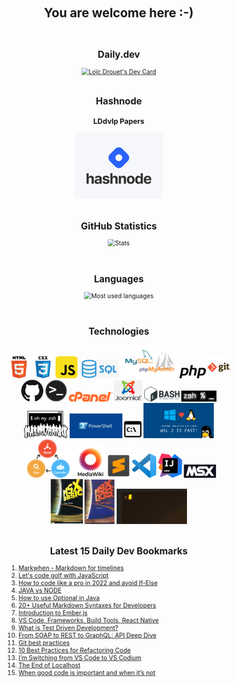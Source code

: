 <h1 align="center"> You are welcome here :-)</h1>

<br />

<div align="center">
    <h2>Daily.dev</h2>    
    <a href="https://app.daily.dev/LDdvlp">
        <img
            src="https://api.daily.dev/devcards/6a2db644d7b342d5924aa8a261fc3c97.png?r=d2h" width="400"
            alt="Loïc Drouet's Dev Card" 
        />
    </a>
</div>

<br />

<div align="center">
    <h2>Hashnode</h2>
    <h3>LDdvlp Papers</h3>
    <a href="https://lddvlp.hashnode.dev/">
        <img 
            src="/images/00-hashnode-logo.jfif" 
            width="200" alt="LDdvlp Papers" 
        />
    </a>
</div>

<br />

<div align="center">
    <h2>GitHub Statistics</h2>
    
![Stats](https://github-readme-stats.vercel.app/api?username=lddvlp&show_icons=true&theme=radical&count_private=true)

</div>

<br />

<div align="center">
    <h2>Languages</h2>

![Most used languages](https://github-readme-stats.vercel.app/api/top-langs/?username=lddvlp)

</div>

<br />

<div align="center">
    <h2>Technologies</h2>

<!-- Image #01    -->
<img alt="HTML5" width="50px" src="https://raw.githubusercontent.com/github/explore/80688e429a7d4ef2fca1e82350fe8e3517d3494d/topics/html/html.png" />

<!-- Image #02    -->
<img alt="CSS3" width="50px" src="https://raw.githubusercontent.com/github/explore/80688e429a7d4ef2fca1e82350fe8e3517d3494d/topics/css/css.png" />

<!-- Image #03    -->
<img alt="JavaScript" width="50px"   src="/images/03-javascript-logo.png" />

<!-- Image #04    -->
<img alt="SQL" width="90px" src="/images/04-sql-logo.jpg" />

<!-- Image #05    -->
<img alt="phpMyAdmin-MySQL" width="130px" src="/images/05-phpmyadmin-mysql-logo.png" />

<!-- Image #06    -->
<img alt="PHP" width="60px" src="/images/06-php-logo-alt.png" />

<!-- Image #07    -->
<img alt="Git" width="50px" src="https://raw.githubusercontent.com/github/explore/80688e429a7d4ef2fca1e82350fe8e3517d3494d/topics/git/git.png" />

<!-- Image #08    -->
<img alt="GitHub" width="50px" src="https://raw.githubusercontent.com/github/explore/78df643247d429f6cc873026c0622819ad797942/topics/github/github.png" />

<!-- Image #09    -->
<img alt="Shell" width="50px" src="https://raw.githubusercontent.com/github/explore/80688e429a7d4ef2fca1e82350fe8e3517d3494d/topics/terminal/terminal.png" />

<!-- Image #10    -->
<img alt="cPanel" width="100px" src="/images/10-cpanel-logo.png" />

<!-- Image #11    -->
<img alt="Joomla!" width="65px" src="/images/11-joomla-logo.png" />

<!-- Image #12    -->
<img alt="Bash" width="80px" src="/images/12-bash-logo.png" />

<!-- Image #13    -->
<img alt="Zsh" width="80px" src="/images/13-zsh-logo.gif" />

<!-- Image #14    -->
<img alt="Oh My Zsh" width="100px" src="/images/14-oh_my_zsh-logo.png" />

<!-- Image #15    -->
<img alt="PowerShell" width="120px" src="/images/15-powershell-logo.jpg" />

<!-- Image #16    -->
<img alt="cmd" width="40px" src="/images/16-cmd-logo.png" />

<!-- Image #17    -->
<img alt="WSL2" width="160px" src="/images/17-wsl2-logo.jpg" />

<!-- Image #18    -->
<img alt="MVC" width="120px" src="/images/18-mvc-logo.jpg" />

<!-- Image #19    -->
<img alt="MediaWiki" width="65px" src="/images/19-mediawiki-logo.png" />

<!-- Image #90    -->
<img alt="Sublime Text" width="55px" src="/images/90-sublime_text-logo.png" />

<!-- Image #91    -->
<img alt="VS Code" width="55px" src="/images/91-vs_code-logo.png" />

<!-- Image #92    -->
<img alt="IntelliJ IDEA" width="55px" src="/images/92-intellij_idea.png" />

<!-- Image #95   -->
<img alt="MSX" width="73px" src="/images/95-msx-logo.png" />

<!-- Image #96    -->
<img alt="MSX-BASIC" width="73px" src="/images/96-msx_ basic-logo.jfif" />

<!-- Image #97    -->
<img alt="MSX-DOS" width="69px" src="/images/97-msx_dos-logo.jpg" />

<!-- Image #99    -->
<img alt="Amber Terminal" width="160px" src="/images/98-amber_terminal.gif" />

</div>

<br />

<div align="center">
    <h2>Latest 15 Daily Dev Bookmarks</h2>
</div>

<!-- daily.dev BOOKMARKS:START -->
1. [Markwhen - Markdown for timelines](https://app.daily.dev/posts/delly3rv2?utm_source=rss&utm_medium=bookmarks&utm_campaign=Yaq6rDv_C)
2. [Let&#39;s code golf with JavaScript](https://app.daily.dev/posts/AXKn8d0A9?utm_source=rss&utm_medium=bookmarks&utm_campaign=Yaq6rDv_C)
3. [How to code like a pro in 2022 and avoid If-Else](https://app.daily.dev/posts/3j-huuc7r?utm_source=rss&utm_medium=bookmarks&utm_campaign=Yaq6rDv_C)
4. [JAVA vs NODE](https://app.daily.dev/posts/CugG5UVzx?utm_source=rss&utm_medium=bookmarks&utm_campaign=Yaq6rDv_C)
5. [How to use Optional in Java](https://app.daily.dev/posts/H5L_zXGjL?utm_source=rss&utm_medium=bookmarks&utm_campaign=Yaq6rDv_C)
6. [20+ Useful Markdown Syntaxes for Developers](https://app.daily.dev/posts/AXXhvs315?utm_source=rss&utm_medium=bookmarks&utm_campaign=Yaq6rDv_C)
7. [Introduction to Ember.js](https://app.daily.dev/posts/5NTXBjy1x?utm_source=rss&utm_medium=bookmarks&utm_campaign=Yaq6rDv_C)
8. [VS Code, Frameworks, Build Tools, React Native](https://app.daily.dev/posts/qBZ0QkY8J?utm_source=rss&utm_medium=bookmarks&utm_campaign=Yaq6rDv_C)
9. [What is Test Driven Development?](https://app.daily.dev/posts/dxN8BOljy?utm_source=rss&utm_medium=bookmarks&utm_campaign=Yaq6rDv_C)
10. [From SOAP to REST to GraphQL: API Deep Dive](https://app.daily.dev/posts/d49wAimEb?utm_source=rss&utm_medium=bookmarks&utm_campaign=Yaq6rDv_C)
11. [Git best practices](https://app.daily.dev/posts/_HDbUKLsj?utm_source=rss&utm_medium=bookmarks&utm_campaign=Yaq6rDv_C)
12. [10 Best Practices for Refactoring Code](https://app.daily.dev/posts/ozalG14NT?utm_source=rss&utm_medium=bookmarks&utm_campaign=Yaq6rDv_C)
13. [I’m Switching from VS Code to VS Codium](https://app.daily.dev/posts/rEqPfpE5e?utm_source=rss&utm_medium=bookmarks&utm_campaign=Yaq6rDv_C)
14. [The End of Localhost](https://app.daily.dev/posts/gxZFWFez1?utm_source=rss&utm_medium=bookmarks&utm_campaign=Yaq6rDv_C)
15. [When good code is important and when it’s not](https://app.daily.dev/posts/qioissgIC?utm_source=rss&utm_medium=bookmarks&utm_campaign=Yaq6rDv_C)

<!-- daily.dev BOOKMARKS:END -->
